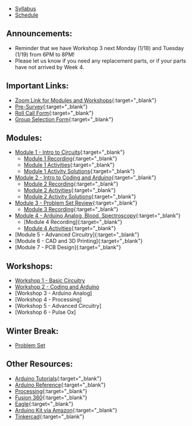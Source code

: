 * [Syllabus](https://bmesbuildteamucla.github.io/syllabus)
* [Schedule](https://bmesbuildteamucla.github.io/schedule)

## Announcements:

* Reminder that we have Workshop 3 next Monday (1/18) and Tuesday (1/19) from 6PM to 8PM!
* Please let us know if you need any replacement parts, or if your parts have not arrived by Week 4.

## Important Links:
* [Zoom Link for Modules and Workshops](https://ucla.zoom.us/j/96867050222?pwd=YzB0eDUxQTBDblJwdlJ5MGtJeldZdz09){:target="_blank"}
* [Pre-Survey](https://forms.gle/S33p8xAQbwbMVoAy8){:target="_blank"}
* [Roll Call Form](https://forms.gle/XZ7gewyh3c4s5fa69){:target="_blank"}
* [Group Selection Form](https://forms.gle/JmQx6Tgvp3qvBEK69){:target="_blank"}

## Modules:
* [Module 1 - Intro to Circuits](https://docs.google.com/presentation/d/1rnGSZVT_f5d4Geiwm_Hdmsl-jOSwaQ6f_f_MQLEAwOY/edit?usp=sharing){:target="_blank"}
  - [Module 1 Recording](https://drive.google.com/file/d/1v371u52bdkZyGOkvFJzcsAOQe06-_4Qy/view?usp=sharing){:target="_blank"}
  - [Module 1 Activities](https://docs.google.com/presentation/d/1sdVAE428jhExA34LEI-RajooUPxbDcmtBzIdQSty3cg/edit?usp=sharing){:target="_blank"}
  - [Module 1 Activity Solutions](https://drive.google.com/file/d/12zwYcIwr2Vcfm_kqiMtPEI1bbFndyEsG/view?usp=sharing){:target="_blank"}
* [Module 2 - Intro to Coding and Arduino](https://docs.google.com/presentation/d/13ZlGCQUDog1ZQfHHDlPwNeO-B1tiUufwulF5tbQ2DMQ/edit?usp=sharing){:target="_blank"}
  - [Module 2 Recording](https://drive.google.com/file/d/1xmCU8u5Aomu36mV8U3n71bmUfTq5h724/view?usp=sharing){:target="_blank"} 
  - [Module 2 Activities](https://docs.google.com/presentation/d/1RHRVP0H-DL_SKJpD66BXp04Yq1iwUF7q1n8w82Ldv9o/edit?usp=sharing){:target="_blank"}
  - [Module 2 Activity Solutions](https://docs.google.com/document/d/1MzfLSbuJoHVhDSM6XlCwdYagjAlEi4IGY25DPQf27Ec/edit?usp=sharing){:target="_blank"}
* [Module 3 - Problem Set Review](https://docs.google.com/presentation/d/1ruprufDIADgE5s4wj5cUONprI1OkiPrRR8QqiEbsdHs/edit?usp=sharing){:target="_blank"}
  - [Module 3 Recording](https://drive.google.com/file/d/1NyrDVi4oBQ-SoxyRDRxZnc-5wSosoatK/view?usp=sharing){:target="_blank"} 
* [Module 4 - Arduino Analog, Blood, Spectroscopy](https://docs.google.com/presentation/d/1QuGma4E4DSfbu75ah3X2IF6ZjzAduQZ12NcyM6rkC1Y/edit?usp=sharing){:target="_blank"}
  - [Module 4 Recording][](){:target="_blank"}
  - [Module 4 Activities](https://docs.google.com/presentation/d/1ZxnZP-A5LSljeSS1OyizlYCwVj_6j2uMYqVEfEAYXGQ/edit?usp=sharing){:target="_blank"}
* [Module 5 - Advanced Circuitry][](https://docs.google.com/presentation/d/1vwsfHi2Pflbith8Sc7Omh9QFmZqjTS_uf7b7TmOnddM/edit?usp=sharing){:target="_blank"}
* [Module 6 - CAD and 3D Printing][](https://docs.google.com/presentation/d/1RDshwkJUQud9CRptHAF7yrQGRXJNLHwiaCfa4hN73uM/edit?usp=sharig){:target="_blank"}
* [Module 7 - PCB Design][](https://docs.google.com/presentation/d/1a9UcMGXtBZa6nYkGyeF7D-Wecjr_owqN8O3C9EpJRV0/edit?usp=sharing){:target="_blank"}

## Workshops:
* [Workshop 1 - Basic Circuitry](https://bmesbuildteamucla.github.io/workshops/workshop-1--basic-circuitry)
* [Workshop 2 - Coding and Arduino](https://bmesbuildteamucla.github.io/workshops/workshop-2--coding-and-arduino)
* [Workshop 3 - Arduino Analog][](https://bmesbuildteamucla.github.io/workshops/workshop-3--arduino-analog)
* [Workshop 4 - Processing][](https://bmesbuildteamucla.github.io/workshops/workshop-4--processing)
* [Workshop 5 - Advanced Circuitry][](https://bmesbuildteamucla.github.io/workshops/workshop-5--advanced-circuitry)
* [Workshop 6 - Pulse Ox][](https://bmesbuildteamucla.github.io/workshops/workshop-6--pulse-ox)

## Winter Break:
* [Problem Set](https://bmesbuildteamucla.github.io/winter-break/problem-set-2)

## Other Resources:
* [Arduino Tutorials](https://www.arduino.cc/en/Tutorial/HomePage){:target="_blank"}
* [Arduino Reference](https://www.arduino.cc/reference/en/){:target="_blank"}
* [Processing](https://processing.org/){:target="_blank"}
* [Fusion 360](https://www.autodesk.com/campaigns/education/fusion-360){:target="_blank"}
* [Eagle](https://www.autodesk.com/products/eagle/overview){:target="_blank"}
* [Arduino Kit via Amazon](https://www.amazon.com/ELEGOO-Project-Tutorial-Controller-Projects/dp/B01D8KOZF4/ref=sr_1_3?dchild=1&keywords=arduino+uno+starter+kit&qid=1603664935&sr=8-3){:target="_blank"}
* [Tinkercad](https://www.tinkercad.com/){:target="_blank"}
